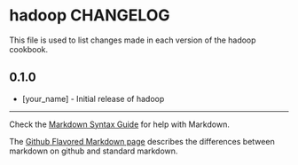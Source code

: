 hadoop CHANGELOG
================

This file is used to list changes made in each version of the hadoop cookbook.

0.1.0
-----
- [your_name] - Initial release of hadoop

- - -
Check the [Markdown Syntax Guide](http://daringfireball.net/projects/markdown/syntax) for help with Markdown.

The [Github Flavored Markdown page](http://github.github.com/github-flavored-markdown/) describes the differences between markdown on github and standard markdown.
